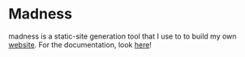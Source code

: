 Madness
=======

madness is a static-site generation tool that I use to to build my own
[website][1]. For the documentation, look [here][2]!

 [1]: http://asylum.madhouse-project.org/
 [2]: http://algernon.github.io/madness/
